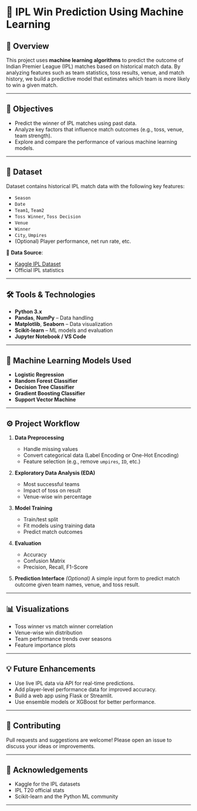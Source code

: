 # 🏏 IPL Win Prediction Using Machine Learning

## 📘 Overview

This project uses **machine learning algorithms** to predict the outcome of Indian Premier League (IPL) matches based on historical match data. By analyzing features such as team statistics, toss results, venue, and match history, we build a predictive model that estimates which team is more likely to win a given match.

---

## 🎯 Objectives

* Predict the winner of IPL matches using past data.
* Analyze key factors that influence match outcomes (e.g., toss, venue, team strength).
* Explore and compare the performance of various machine learning models.

---

## 📂 Dataset

Dataset contains historical IPL match data with the following key features:

* `Season`
* `Date`
* `Team1`, `Team2`
* `Toss Winner`, `Toss Decision`
* `Venue`
* `Winner`
* `City`, `Umpires`
* (Optional) Player performance, net run rate, etc.

📌 **Data Source**:

* [Kaggle IPL Dataset](https://www.kaggle.com/datasets/rahulbansal/ipl)
* Official IPL statistics

---

## 🛠️ Tools & Technologies

* **Python 3.x**
* **Pandas**, **NumPy** – Data handling
* **Matplotlib**, **Seaborn** – Data visualization
* **Scikit-learn** – ML models and evaluation
* **Jupyter Notebook / VS Code**

---

## 🤖 Machine Learning Models Used

* **Logistic Regression**
* **Random Forest Classifier**
* **Decision Tree Classifier**
* **Gradient Boosting Classifier**
* **Support Vector Machine**

---

## ⚙️ Project Workflow

1. **Data Preprocessing**

   * Handle missing values
   * Convert categorical data (Label Encoding or One-Hot Encoding)
   * Feature selection (e.g., remove `umpires`, `ID`, etc.)

2. **Exploratory Data Analysis (EDA)**

   * Most successful teams
   * Impact of toss on result
   * Venue-wise win percentage

3. **Model Training**

   * Train/test split
   * Fit models using training data
   * Predict match outcomes

4. **Evaluation**

   * Accuracy
   * Confusion Matrix
   * Precision, Recall, F1-Score

5. **Prediction Interface** *(Optional)*
   A simple input form to predict match outcome given team names, venue, and toss result.

---

## 📊 Visualizations

* Toss winner vs match winner correlation
* Venue-wise win distribution
* Team performance trends over seasons
* Feature importance plots

---

## 💡 Future Enhancements

* Use live IPL data via API for real-time predictions.
* Add player-level performance data for improved accuracy.
* Build a web app using Flask or Streamlit.
* Use ensemble models or XGBoost for better performance.

---

## 🤝 Contributing

Pull requests and suggestions are welcome! Please open an issue to discuss your ideas or improvements.

---

## 🙏 Acknowledgements

* Kaggle for the IPL datasets
* IPL T20 official stats
* Scikit-learn and the Python ML community

---
